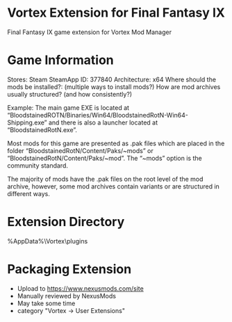 # Vortex Extension for Final Fantasy IX
 Final Fantasy IX game extension for Vortex Mod Manager

# Game Information
Stores: Steam
SteamApp ID: 377840
Architecture: x64
Where should the mods be installed?: (multiple ways to install mods?)
How are mod archives usually structured? (and how consistently?)

Example:
 The main game EXE is located at “BloodstainedROTN/Binaries/Win64/BloodstainedRotN-Win64-Shipping.exe” and there is also a launcher located at “BloodstainedRotN.exe”.

 Most mods for this game are presented as .pak files which are placed in the folder “BloodstainedRotN/Content/Paks/~mods” or “BloodstainedRotN/Content/Paks/~mod”. The “~mods” option is the community standard.

 The majority of mods have the .pak files on the root level of the mod archive, however, some mod archives contain variants or are structured in different ways.

 # Extension Directory
 %AppData%\Vortex\plugins

# Packaging Extension
- Upload to https://www.nexusmods.com/site
- Manually reviewed by NexusMods
- May take some time
- category "Vortex -> User Extensions"